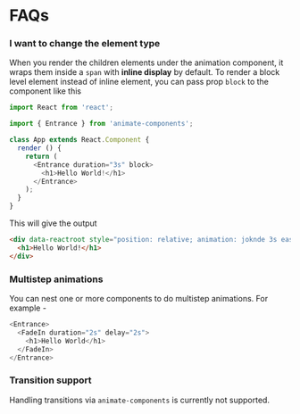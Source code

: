 # FAQs

### I want to change the element type
When you render the children elements under the animation component, it wraps them inside a `span` with **inline display** by default. To render a block level element instead of inline element, you can pass prop `block` to the component like this

```javascript
import React from 'react';

import { Entrance } from 'animate-components';

class App extends React.Component {
  render () {
    return (
      <Entrance duration="3s" block>
        <h1>Hello World!</h1>
      </Entrance>
    );
  }
}
```

This will give the output 

```html
<div data-reactroot style="position: relative; animation: joknde 3s ease 0s 1 normal none running; backface-visibility: visible;">
  <h1>Hello World!</h1>
</div>
```

### Multistep animations 
You can nest one or more components to do multistep animations. For example - 

```javascript
<Entrance>
  <FadeIn duration="2s" delay="2s">
    <h1>Hello World</h1>
  </FadeIn>
</Entrance>
```

### Transition support
Handling transitions via `animate-components` is currently not supported.  
